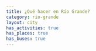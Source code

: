 ```yaml
---
title: ¿Qué hacer en Río Grande?
category: rio-grande
layout: city
has_activities: true
has_places: true
has_buses: true
---
```


